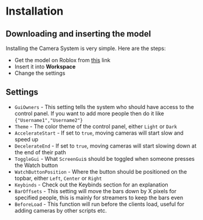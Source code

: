 # Installation

## Downloading and inserting the model

Installing the Camera System is very simple. Here are the steps:

-   Get the model on Roblox from [this](https://www.roblox.com/library/7734733797/Cameras-v5) link
-   Insert it into **Workspace**
-   Change the settings

## Settings

-   `GuiOwners` - This setting tells the system who should have access to the control panel. If you want to add more people then do it like `{"Username1","Username2"}`
-   `Theme` - The color theme of the control panel, either `Light` or `Dark`
-   `AccelerateStart` - If set to `true`, moving cameras will start slow and speed up
-   `DecelerateEnd` - If set to `true`, moving cameras will start slowing down at the end of their path
-   `ToggleGui` - What `ScreenGui`s should be toggled when someone presses the Watch button
-   `WatchButtonPosition` - Where the button should be positioned on the topbar, either `Left`, `Center` or `Right`
-   `Keybinds` - Check out the Keybinds section for an explanation
-   `BarOffsets` - This setting will move the bars down by X pixels for specified people, this is mainly for streamers to keep the bars even
-   `BeforeLoad` - This function will run before the clients load, useful for adding cameras by other scripts etc.